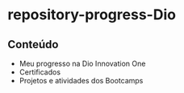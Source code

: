 # repository-progress-Dio
## Conteúdo
- Meu progresso na Dio Innovation One
- Certificados 
- Projetos e atividades dos Bootcamps
